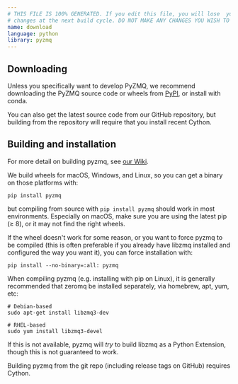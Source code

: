 ```yaml
---
# THIS FILE IS 100% GENERATED. If you edit this file, you will lose  your
# changes at the next build cycle. DO NOT MAKE ANY CHANGES YOU WISH TO KEEP.
name: download
language: python
library: pyzmq
---
```


## Downloading

Unless you specifically want to develop PyZMQ, we recommend downloading
the PyZMQ source code or wheels from
[PyPI](https://pypi.io/project/pyzmq/),
or install with conda.

You can also get the latest source code from our GitHub repository, but
building from the repository will require that you install recent Cython.

## Building and installation

For more detail on building pyzmq, see [our Wiki](https://github.com/zeromq/pyzmq/wiki/Building-and-Installing-PyZMQ).

We build wheels for macOS, Windows, and Linux, so you can get a binary on those platforms with:

```
pip install pyzmq
```

but compiling from source with `pip install pyzmq` should work in most environments.
Especially on macOS, make sure you are using the latest pip (≥ 8), or it may not find the right wheels.

If the wheel doesn't work for some reason, or you want to force pyzmq to be compiled
(this is often preferable if you already have libzmq installed and configured the way you want it),
you can force installation with:

```
pip install --no-binary=:all: pyzmq
```

When compiling pyzmq (e.g. installing with pip on Linux),
it is generally recommended that zeromq be installed separately,
via homebrew, apt, yum, etc:

```
# Debian-based
sudo apt-get install libzmq3-dev

# RHEL-based
sudo yum install libzmq3-devel
```

If this is not available, pyzmq will _try_ to build libzmq as a Python Extension,
though this is not guaranteed to work.

Building pyzmq from the git repo (including release tags on GitHub) requires Cython.


